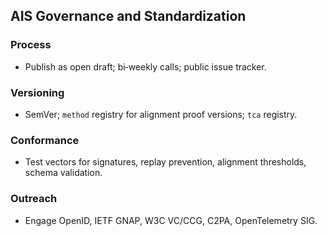 ## AIS Governance and Standardization

### Process
- Publish as open draft; bi‑weekly calls; public issue tracker.

### Versioning
- SemVer; `method` registry for alignment proof versions; `tca` registry.

### Conformance
- Test vectors for signatures, replay prevention, alignment thresholds, schema validation.

### Outreach
- Engage OpenID, IETF GNAP, W3C VC/CCG, C2PA, OpenTelemetry SIG.


